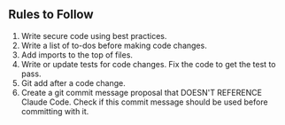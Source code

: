 ## Rules to Follow

1. Write secure code using best practices.
1. Write a list of to-dos before making code changes.
1. Add imports to the top of files.
1. Write or update tests for code changes. Fix the code to get the test to pass.
1. Git add after a code change.
1. Create a git commit message proposal that DOESN'T REFERENCE Claude Code. Check if this commit message should be used before committing with it.